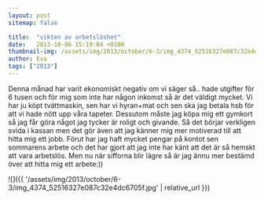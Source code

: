 ```yaml
---
layout: post
sitemap: false

title:  "vikten av arbetslöshet"
date:   2013-10-06 15:19:04 +0100
thumbnail-img: /assets/img/2013/october/6-3/img_4374_52516327e087c32e4dc6705f.jpg
author: Eva
tags: ["2013"]
---
```


Denna månad har varit ekonomiskt negativ om vi säger så.. hade utgifter för 6 tusen och för mig som inte har någon inkomst så är det väldigt mycket. Vi har ju köpt tvättmaskin, sen har vi hyran+mat och sen ska jag betala hsb för att vi hade nött upp våra tapeter. Dessutom måste jag köpa mig ett gymkort så jag får göra något jag tycker är roligt och givande. Så det börjar verkligen svida i kassan men det gör även att jag känner mig mer motiverad till att hitta mig ett jobb. Förut har jag haft mycket pengar på kontot sen sommarens arbete och det har gjort att jag inte har känt att det är så hemskt att vara arbetslös. Men nu när sifforna blir lägre så är jag ännu mer bestämd över att hitta mig ett arbete:))

![]({{ '/assets/img/2013/october/6-3/img_4374_52516327e087c32e4dc6705f.jpg'  | relative_url }})

